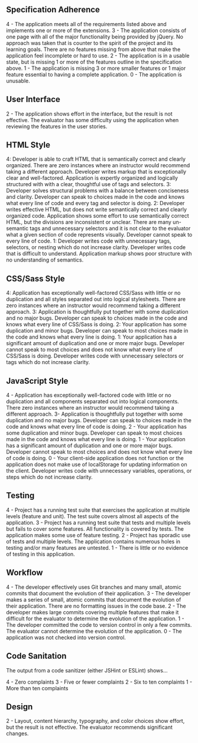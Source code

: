 ## Specification Adherence

4 - The application meets all of the requirements listed above and implements one or more of the extensions.
3 - The application consists of one page with all of the major functionality being provided by jQuery. No approach was taken that is counter to the spirit of the project and its learning goals. There are no features missing from above that make the application feel incomplete or hard to use.
2 - The application is in a usable state, but is missing 1 or more of the features outline in the specification above.
1 - The application is missing 3 or more smaller features or 1 major feature essential to having a complete application.
0 - The application is unusable.  

## User Interface

2 - The application shows effort in the interface, but the result is not effective. The evaluator has some difficulty using the application when reviewing the features in the user stories.

## HTML Style

4: Developer is able to craft HTML that is semantically correct and clearly organized. There are zero instances where an instructor would recommend taking a different approach. Developer writes markup that is exceptionally clear and well-factored. Application is expertly organized and logically structured with with a clear, thoughtful use of tags and selectors.
3: Developer solves structural problems with a balance between conciseness and clarity. Developer can speak to choices made in the code and knows what every line of code and every tag and selector is doing.
2: Developer writes effective HTML, but does not write semantically correct and clearly organized code. Application shows some effort to use semantically correct HTML, but the divisions are inconsistent or unclear. There are many un-semantic tags and unnecessary selectors and it is not clear to the evaluator what a given section of code represents visually. Developer cannot speak to every line of code.
1: Developer writes code with unnecessary tags, selectors, or nesting which do not increase clarity. Developer writes code that is difficult to understand. Application markup shows poor structure with no understanding of semantics.  

## CSS/Sass Style

4: Application has exceptionally well-factored CSS/Sass with little or no duplication and all styles separated out into logical stylesheets. There are zero instances where an instructor would recommend taking a different approach.
3: Application is thoughtfully put together with some duplication and no major bugs. Developer can speak to choices made in the code and knows what every line of CSS/Sass is doing.
2: Your application has some duplication and minor bugs. Developer can speak to most choices made in the code and knows what every line is doing.
1: Your application has a significant amount of duplication and one or more major bugs. Developer cannot speak to most choices and does not know what every line of CSS/Sass is doing. Developer writes code with unnecessary selectors or tags which do not increase clarity.  

## JavaScript Style

4 - Application has exceptionally well-factored code with little or no duplication and all components separated out into logical components. There zero instances where an instructor would recommend taking a different approach.
3- Application is thoughtfully put together with some duplication and no major bugs. Developer can speak to choices made in the code and knows what every line of code is doing.
2 - Your application has some duplication and minor bugs. Developer can speak to most choices made in the code and knows what every line is doing.
1 - Your application has a significant amount of duplication and one or more major bugs. Developer cannot speak to most choices and does not know what every line of code is doing.
0 - Your client-side application does not function or the application does not make use of localStorage for updating information on the client. Developer writes code with unnecessary variables, operations, or steps which do not increase clarity.  

## Testing  

4 - Project has a running test suite that exercises the application at multiple levels (feature and unit). The test suite covers almost all aspects of the application.
3 - Project has a running test suite that tests and multiple levels but fails to cover some features. All functionality is covered by tests. The application makes some use of feature testing.
2 - Project has sporadic use of tests and multiple levels. The application contains numerous holes in testing and/or many features are untested.
1 - There is little or no evidence of testing in this application.  

## Workflow  

4 - The developer effectively uses Git branches and many small, atomic commits that document the evolution of their application.
3 - The developer makes a series of small, atomic commits that document the evolution of their application. There are no formatting issues in the code base.
2 - The developer makes large commits covering multiple features that make it difficult for the evaluator to determine the evolution of the application.
1 - The developer committed the code to version control in only a few commits. The evaluator cannot determine the evolution of the application.
0 - The application was not checked into version control.  

## Code Sanitation  

The output from a code sanitizer (either JSHint or ESLint) shows…

4 - Zero complaints
3 - Five or fewer complaints
2 - Six to ten complaints
1 - More than ten complaints  

## Design

2 - Layout, content hierarchy, typography, and color choices show effort, but the result is not effective. The evaluator recommends significant changes.
